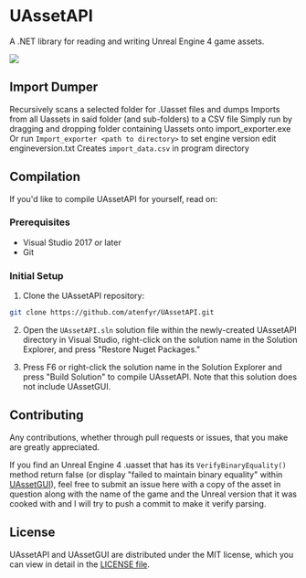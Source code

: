 # UAssetAPI
A .NET library for reading and writing Unreal Engine 4 game assets.

<img src="https://i.imgur.com/GZbr93m.png" align="center">


## Import Dumper
Recursively scans a selected folder for .Uasset files and dumps Imports from all Uassets in said folder (and sub-folders) to a CSV file
Simply run by dragging and dropping folder containing Uassets onto import_exporter.exe
Or run ```Import_exporter <path to directory>```
to set engine version edit engineversion.txt
Creates ```import_data.csv``` in program directory


## Compilation
If you'd like to compile UAssetAPI for yourself, read on:

### Prerequisites
* Visual Studio 2017 or later
* Git

### Initial Setup
1. Clone the UAssetAPI repository:

```sh
git clone https://github.com/atenfyr/UAssetAPI.git
```

2. Open the `UAssetAPI.sln` solution file within the newly-created UAssetAPI directory in Visual Studio, right-click on the solution name in the Solution Explorer, and press "Restore Nuget Packages."

3. Press F6 or right-click the solution name in the Solution Explorer and press "Build Solution" to compile UAssetAPI. Note that this solution does not include UAssetGUI.

## Contributing
Any contributions, whether through pull requests or issues, that you make are greatly appreciated.

If you find an Unreal Engine 4 .uasset that has its `VerifyBinaryEquality()` method return false (or display "failed to maintain binary equality" within [UAssetGUI](https://github.com/atenfyr/UAssetGUI)), feel free to submit an issue here with a copy of the asset in question along with the name of the game and the Unreal version that it was cooked with and I will try to push a commit to make it verify parsing.

## License
UAssetAPI and UAssetGUI are distributed under the MIT license, which you can view in detail in the [LICENSE file](LICENSE).
